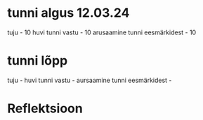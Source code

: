 # tunni algus 12.03.24
tuju - 10
huvi tunni vastu - 10
arusaamine tunni eesmärkidest - 10

# tunni lõpp 
tuju - 
huvi tunni vastu - 
aursaamine tunni eesmärkidest - 

# Reflektsioon
